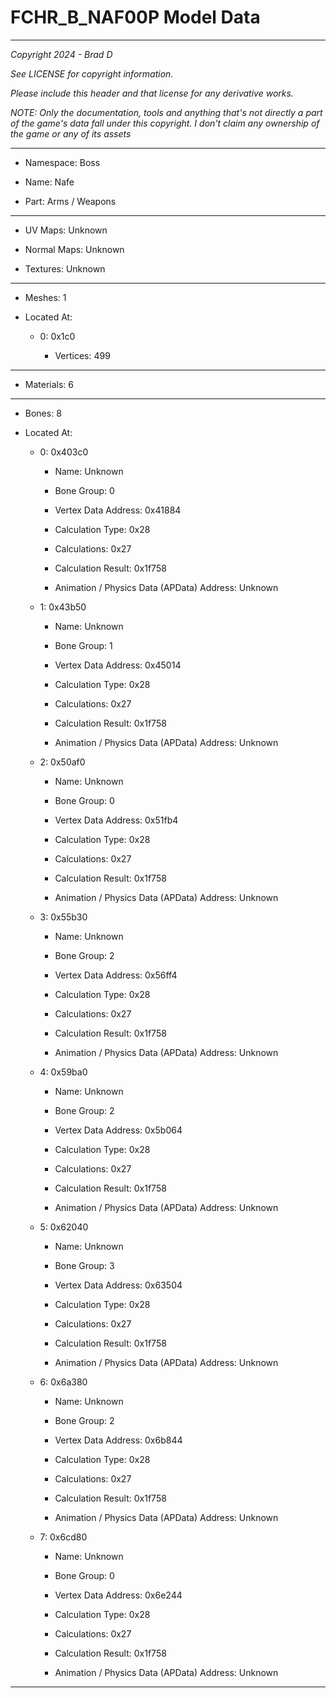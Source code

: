# FCHR_B_NAF00P Model Data

---

*Copyright 2024 - Brad D*

*See LICENSE for copyright information.*

*Please include this header and that license for any derivative works.*

*NOTE: Only the documentation, tools and anything that's not directly a part of the game's data fall under this copyright. I don't claim any ownership of the game or any of its assets*

---

* Namespace: Boss

* Name: Nafe

* Part: Arms / Weapons

---

* UV Maps: Unknown

* Normal Maps: Unknown

* Textures: Unknown

---

* Meshes: 1

* Located At:

  * 0: 0x1c0

    * Vertices: 499

---

* Materials: 6

---

* Bones: 8

* Located At:

  * 0: 0x403c0

    * Name: Unknown

    * Bone Group: 0

    * Vertex Data Address: 0x41884

    * Calculation Type: 0x28

    * Calculations: 0x27

    * Calculation Result: 0x1f758

    * Animation / Physics Data (APData) Address: Unknown

  * 1: 0x43b50

    * Name: Unknown

    * Bone Group: 1

    * Vertex Data Address: 0x45014

    * Calculation Type: 0x28

    * Calculations: 0x27

    * Calculation Result: 0x1f758

    * Animation / Physics Data (APData) Address: Unknown

  * 2: 0x50af0

    * Name: Unknown

    * Bone Group: 0

    * Vertex Data Address: 0x51fb4

    * Calculation Type: 0x28

    * Calculations: 0x27

    * Calculation Result: 0x1f758

    * Animation / Physics Data (APData) Address: Unknown

  * 3: 0x55b30

    * Name: Unknown

    * Bone Group: 2

    * Vertex Data Address: 0x56ff4

    * Calculation Type: 0x28

    * Calculations: 0x27

    * Calculation Result: 0x1f758

    * Animation / Physics Data (APData) Address: Unknown

  * 4: 0x59ba0

    * Name: Unknown

    * Bone Group: 2

    * Vertex Data Address: 0x5b064

    * Calculation Type: 0x28

    * Calculations: 0x27

    * Calculation Result: 0x1f758

    * Animation / Physics Data (APData) Address: Unknown

  * 5: 0x62040

    * Name: Unknown

    * Bone Group: 3

    * Vertex Data Address: 0x63504

    * Calculation Type: 0x28

    * Calculations: 0x27

    * Calculation Result: 0x1f758

    * Animation / Physics Data (APData) Address: Unknown

  * 6: 0x6a380

    * Name: Unknown

    * Bone Group: 2

    * Vertex Data Address: 0x6b844

    * Calculation Type: 0x28

    * Calculations: 0x27

    * Calculation Result: 0x1f758

    * Animation / Physics Data (APData) Address: Unknown

  * 7: 0x6cd80

    * Name: Unknown

    * Bone Group: 0

    * Vertex Data Address: 0x6e244

    * Calculation Type: 0x28

    * Calculations: 0x27

    * Calculation Result: 0x1f758

    * Animation / Physics Data (APData) Address: Unknown

---

